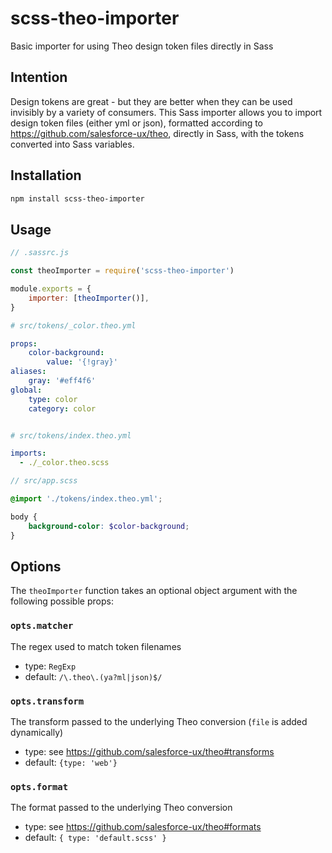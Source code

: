 scss-theo-importer
==================

Basic importer for using Theo design token files directly in Sass

## Intention

Design tokens are great - but they are better when they can be used invisibly by
a variety of consumers. This Sass importer allows you to import design token files
(either yml or json), formatted according to https://github.com/salesforce-ux/theo,
directly in Sass, with the tokens converted into Sass variables.

## Installation

```bash
npm install scss-theo-importer
```

## Usage

```js
// .sassrc.js

const theoImporter = require('scss-theo-importer')

module.exports = {
	importer: [theoImporter()],
}
```

```yml
# src/tokens/_color.theo.yml

props:
    color-background:
        value: '{!gray}'
aliases:
    gray: '#eff4f6'
global:
    type: color
    category: color


# src/tokens/index.theo.yml

imports:
  - ./_color.theo.scss
```

```scss
// src/app.scss

@import './tokens/index.theo.yml';

body {
	background-color: $color-background;
}
```

## Options

The `theoImporter` function takes an optional object argument with the following
possible props:

### `opts.matcher`

The regex used to match token filenames
 - type: `RegExp`
 - default: `/\.theo\.(ya?ml|json)$/`

### `opts.transform`

The transform passed to the underlying Theo conversion (`file` is added dynamically)

 - type: see https://github.com/salesforce-ux/theo#transforms
 - default: `{type: 'web'}`

### `opts.format`

The format passed to the underlying Theo conversion

 - type: see https://github.com/salesforce-ux/theo#formats
 - default: `{ type: 'default.scss' }`
